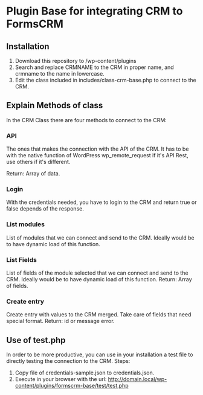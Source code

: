 
# Plugin Base for integrating CRM to FormsCRM

## Installation

1. Download this repository to /wp-content/plugins
2. Search and replace CRMNAME to the CRM in proper name, and crmname to the name in lowercase.
3. Edit the class included in includes/class-crm-base.php to connect to the CRM.

## Explain Methods of class

In the CRM Class there are four methods to connect to the CRM:

### API

The ones that makes the connection with the API of the CRM. It has to be with the native function of WordPress wp_remote_request if it's API Rest, use others if it's different.

Return:
Array of data.

### Login

With the credentials needed, you have to login to the CRM and return true or false depends of the response.

### List modules

List of modules that we can connect and send to the CRM. Ideally would be to have dynamic load of this function.

### List Fields

List of fields of the module selected that we can connect and send to the CRM. Ideally would be to have dynamic load of this function.
Return: Array of fields.

### Create entry

Create entry with values to the CRM merged. Take care of fields that need special format.
Return: id or message error.

## Use of test.php

In order to be more productive, you can use in your installation a test file to directly testing the connection to the CRM. Steps:

1. Copy file of credentials-sample.json to credentials.json.
2. Execute in your browser with the url: http://domain.local/wp-content/plugins/formscrm-base/test/test.php
